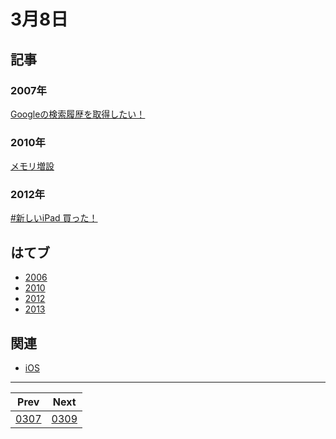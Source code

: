 # 3月8日

## 記事

### 2007年
[Googleの検索履歴を取得したい！](http://kjunichi.cocolog-nifty.com/misc/2007/03/google_67a5.html)

### 2010年

[メモリ増設](http://kjunichi.cocolog-nifty.com/misc/2010/03/post-a8b3.html)

### 2012年

[#新しいiPad 買った！](http://kjunichi.cocolog-nifty.com/misc/2012/03/ipad-8aca.html)

## はてブ

- [2006](http://b.hatena.ne.jp/kjw_junichi/20060308)
- [2010](http://b.hatena.ne.jp/kjw_junichi/20100308)
- [2012](http://b.hatena.ne.jp/kjw_junichi/20120308)
- [2013](http://b.hatena.ne.jp/kjw_junichi/20130308)

## 関連

- [iOS](https://gist.github.com/kjunichi/5493268)


----
|Prev|Next|
|----|----|
|[0307](https://gist.github.com/kjunichi/9403913)|[0309](https://gist.github.com/kjunichi/9519709)